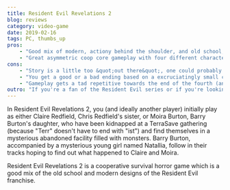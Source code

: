 ```yaml
---
title: Resident Evil Revelations 2
blog: reviews
category: video-game
date: 2019-02-16
tags: PC, thumbs_up
pros:
    - "Good mix of modern, actiony behind the shoulder, and old school, survival / puzzle solving / methodical, Resident Evil gameplay that should appeal to a wide-range of players."
    - "Great asymmetric coop core gameplay with four different characters to play as, each of which plays quite differently from one another."
cons:
    - "Story is a little too &quot;out there&quot;, one could probably qualify it as being just plain bad."
    - "You get a good or a bad ending based on a excruciatingly small choice in one of the episodes, the bad ending is extremely anti-climatic compared to the good ending and having these two endings doesn't add anything to the game."
    - "Gameplay gets a tad repetitive towards the end of the fourth (and last real) episode due to the lack of enemy variety and new gameplay elements."
outro: "If you're a fan of the Resident Evil series or if you're looking for a fun horror coop game to play with a friend then you can't go wrong with Resident Evil Revelations 2."
---
```

In Resident Evil Revelations 2, you (and ideally another player) initially play as either Claire Redfield, Chris Redfield's sister, or Moira Burton, Barry Burton's daughter, who have been kidnapped at a TerraSave gathering (because &quot;Terr&quot; doesn't have to end with &quot;ist&quot;) and find themselves in a mysterious abandoned facility filled with monsters. Barry Burton, accompanied by a mysterious young girl named Natallia, follow in their tracks hoping to find out what happened to Claire and Moira.

Resident Evil Revelations 2 is a cooperative survival horror game which is a good mix of the old school and modern designs of the Resident Evil franchise.
